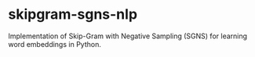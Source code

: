 # skipgram-sgns-nlp
Implementation of Skip-Gram with Negative Sampling (SGNS) for learning word embeddings in Python.

